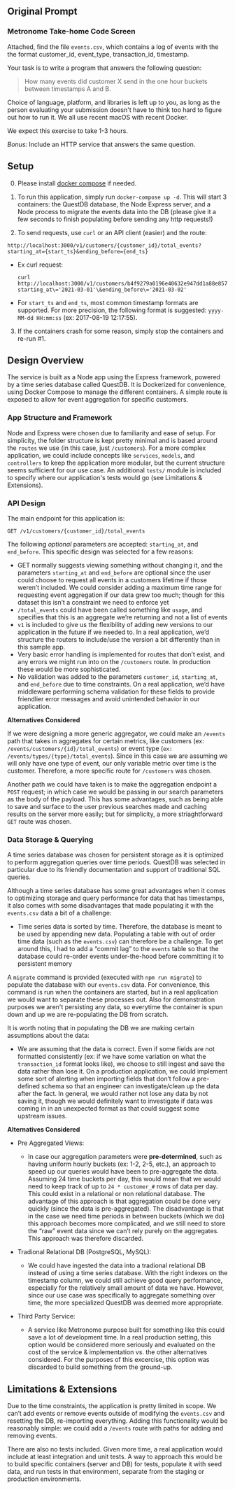 ## Original Prompt
### Metronome Take-home Code Screen

Attached, find the file `events.csv`, which contains a log of events with the
the format customer\_id, event\_type, transaction\_id, timestamp.

Your task is to write a program that answers the following question:

> How many events did customer X send in the one hour buckets between timestamps A and B.

Choice of language, platform, and libraries is left up to you, as long as the
person evaluating your submission doesn't have to think too hard to figure out
how to run it. We all use recent macOS with recent Docker.

We expect this exercise to take 1-3 hours.

*Bonus:* Include an HTTP service that answers the same question.

## Setup

0. Please install [docker compose](https://docs.docker.com/compose/install/) if needed.

1. To run this application, simply run `docker-compose up -d`. This will start 3 containers: the QuestDB database, the Node Express server, and a Node process to migrate the events data into the DB (please give it a few seconds to finish populating before sending any http requests!)
2. To send requests, use `curl` or an API client (easier) and the route:
  ```
  http://localhost:3000/v1/customers/{customer_id}/total_events?starting_at={start_ts}&ending_before={end_ts}
  ```
  - Ex curl request:
    ```
    curl http://localhost:3000/v1/customers/b4f9279a0196e40632e947dd1a88e857/total_events\?starting_at\='2021-03-01'\&ending_before\='2021-03-02'
    ```
  - For `start_ts` and `end_ts`, most common timestamp formats are supported. For more precision, the following format is suggested: `yyyy-MM-dd HH:mm:ss` (ex: 2017-08-19 12:17:55).
3. If the containers crash for some reason, simply stop the containers and re-run #1.

## Design Overview

The service is built as a Node app using the Express framework, powered by a time series database called QuestDB. It is Dockerized for convenience, using Docker Compose to manage the different containers. A simple route is exposed to allow for event aggregation for specific customers.

### App Structure and Framework

Node and Express were chosen due to familiarity and ease of setup. For simplicity, the folder structure is kept pretty minimal and is based around the `routes` we use (in this case, just `/customers`). For a more complex application, we could include concepts like `services`, `models`, and `controllers` to keep the application more modular, but the current structure seems sufficient for our use case. An additional `tests/` module is included to specify where our application's tests would go (see Limitations & Extensions).

### API Design

The main endpoint for this application is:

`GET /v1/customers/{customer_id}/total_events`

The following *optional* parameters are accepted: `starting_at`, and `end_before`. This specific design was selected for a few reasons:

- GET normally suggests viewing something without changing it, and the parameters `starting_at` and `end_before` are optional since the user could choose to request all events in a customers lifetime if those weren’t included. We could consider adding a maximum time range for requesting event aggregation if our data grew too much; though for this dataset this isn’t a constraint we need to enforce yet
- `/total_events` could have been called something like `usage`, and specifies that this is an aggregate we’re returning and not a list of events
- `v1` is included to give us the flexibility of adding new versions to our application in the future if we needed to. In a real application, we’d structure the routers to include/use the version a bit differently than in this sample app.
- Very basic error handling is implemented for routes that don’t exist, and any errors we might run into on the `/customers` route. In production these would be more sophisticated.
- No validation was added to the parameters `customer_id`, `starting_at`, and `end_before` due to time constraints. On a real application, we’d have middleware performing schema validation for these fields to provide friendlier error messages and avoid unintended behavior in our application.

**Alternatives Considered**

If we were designing a more generic aggregator, we could make an `/events` path that takes in aggregates for certain metrics, like customers (ex: `/events/customers/{id}/total_events`) or event type (`ex: /events/types/{type}/total_events`). Since in this case we are assuming we will only have one type of event, our only variable metric over time is the customer. Therefore, a more specific route for `/customers` was chosen.

Another path we could have taken is to make the aggregation endpoint a `POST` request; in which case we would be passing in our search parameters as the body of the payload. This has some advantages, such as being able to save and surface to the user previous searches made and caching results on the server more easily; but for simplicity, a more striaghtforward `GET` route was chosen.

### Data Storage & Querying

A time series database was chosen for persistent storage as it is optimized to perform aggregation queries over time periods. QuestDB was selected in particular due to its friendly documentation and support of traditional SQL queries.

Although a time series database has some great advantages when it comes to optimizing storage and query performance for data that has timestamps, it also comes with some disadvantages that made populating it with the `events.csv` data a bit of a challenge:

- Time series data is sorted by time. Therefore, the database is meant to be used by appending new data. Populating a table with out of order time data (such as the `events.csv`) can therefore be a challenge. To get around this, I had to add a “commit lag” to the `events` table so that the database could re-order events under-the-hood before committing it to persistent memory

A `migrate` command is provided (executed with `npm run migrate`) to populate the database with our `events.csv` data. For convenience, this command is run when the containers are started, but in a real application we would want to separate these processes out. Also for demonstration purposes we aren't persisting any data, so everytime the container is spun down and up we are re-populating the DB from scratch.

It is worth noting that in populating the DB we are making certain assumptions about the data:

- We are assuming that the data is correct. Even if some fields are not formatted consistently (ex: if we have some variation on what the `transaction_id` format looks like), we choose to still ingest and save the data rather than lose it. On a production application, we could implement some sort of alerting when importing fields that don’t follow a pre-defined schema so that an engineer can investigate/clean up the data after the fact. In general, we would rather not lose any data by not saving it, though we would definitely want to investigate if data was coming in in an unexpected format as that could suggest some upstream issues.

**Alternatives Considered**

- Pre Aggregated Views:
  - In case our aggregation parameters were **pre-determined**, such as having uniform hourly buckets (ex: 1-2, 2-5, etc.), an approach to speed up our queries would have been to pre-aggregate the data. Assuming 24 time buckets per day, this would mean that we would need to keep track of up to `24 * customer_#` rows of data per day. This could exist in a relational or non relational database. The advantage of this approach is that aggregation could be done very quickly (since the data is pre-aggregated). The disadvantage is that in the case we need time periods in between buckets (which we do) this approach becomes more complicated, and we still need to store the “raw” event data since we can’t rely purely on the aggregates. This approach was therefore discarded.

- Tradional Relational DB (PostgreSQL, MySQL):
  - We could have ingested the data into a tradional relational DB instead of using a time series database. With the right indexes on the timestamp column, we could still achieve good query performance, especially for the relatively small amount of data we have. However, since our use case was specifically to aggregate something over time, the more specialized QuestDB was deemed more appropriate.

- Third Party Service:
  - A service like Metronome purpose built for something like this could save a lot of development time. In a real production setting, this option would be considered more seriously and evaluated on the cost of the service & implementation vs. the other alternatives considered. For the purposes of this excercise, this option was discarded to build something from the ground-up.

## Limitations & Extensions

Due to the time constraints, the application is pretty limited in scope. We can’t add events or remove events outside of modifying the `events.csv` and resetting the DB, re-importing everything. Adding this functionality would be reasonably simple: we could add a `/events` route with paths for adding and removing events.

There are also no tests included. Given more time, a real application would include at least integration and unit tests. A way to approach this would be to build specific containers (server and DB) for tests, populate it with seed data, and run tests in that environment, separate from the staging or production environments.
